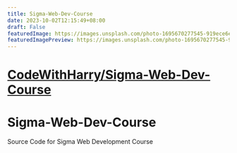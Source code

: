 ```yaml
---
title: Sigma-Web-Dev-Course
date: 2023-10-02T12:15:49+08:00
draft: False
featuredImage: https://images.unsplash.com/photo-1695670277545-919ece6eddb0?ixid=M3w0NjAwMjJ8MHwxfHJhbmRvbXx8fHx8fHx8fDE2OTYyMjAwODR8&ixlib=rb-4.0.3
featuredImagePreview: https://images.unsplash.com/photo-1695670277545-919ece6eddb0?ixid=M3w0NjAwMjJ8MHwxfHJhbmRvbXx8fHx8fHx8fDE2OTYyMjAwODR8&ixlib=rb-4.0.3
---
```


# [CodeWithHarry/Sigma-Web-Dev-Course](https://github.com/CodeWithHarry/Sigma-Web-Dev-Course)

# Sigma-Web-Dev-Course
 Source Code for Sigma Web Development Course
